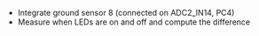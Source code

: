 * Integrate ground sensor 8 (connected on ADC2_IN14, PC4)
* Measure when LEDs are on and off and compute the difference
